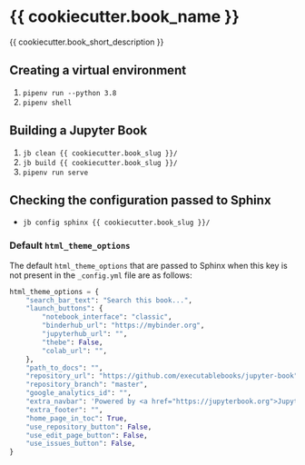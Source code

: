 # {{ cookiecutter.book_name }}

{{ cookiecutter.book_short_description }}

## Creating a virtual environment

1. `pipenv run --python 3.8`
2. `pipenv shell`

## Building a Jupyter Book

1. `jb clean {{ cookiecutter.book_slug }}/`
2. `jb build {{ cookiecutter.book_slug }}/`
3. `pipenv run serve`

## Checking the configuration passed to Sphinx

- `jb config sphinx {{ cookiecutter.book_slug }}/`

### Default `html_theme_options`

The default `html_theme_options` that are passed to Sphinx when this key is not present in the `_config.yml` file are as follows:

```python
html_theme_options = {
    "search_bar_text": "Search this book...",
    "launch_buttons": {
        "notebook_interface": "classic",
        "binderhub_url": "https://mybinder.org",
        "jupyterhub_url": "",
        "thebe": False,
        "colab_url": "",
    },
    "path_to_docs": "",
    "repository_url": "https://github.com/executablebooks/jupyter-book",
    "repository_branch": "master",
    "google_analytics_id": "",
    "extra_navbar": 'Powered by <a href="https://jupyterbook.org">Jupyter Book</a>',
    "extra_footer": "",
    "home_page_in_toc": True,
    "use_repository_button": False,
    "use_edit_page_button": False,
    "use_issues_button": False,
}
```

